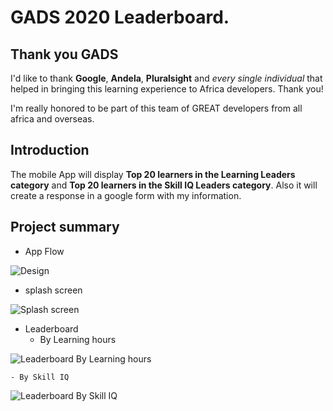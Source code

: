 
# GADS 2020 Leaderboard.
## Thank you GADS
I'd like to thank **Google**, **Andela**, **Pluralsight** and *every single individual* that helped in bringing this learning experience to Africa developers. Thank you!

I'm really honored to be part of this team of GREAT developers from all africa and overseas.

## Introduction
The mobile App will display **Top 20 learners in the Learning Leaders category** and **Top 20 learners in the Skill IQ Leaders category**. Also it will create a response in a google form with my information.

## Project summary

- App Flow

![Design](pics/Design.png "Flow")

- splash screen

![Splash screen](pics/1.png "Splash screen")

- Leaderboard
	- By Learning hours

![Leaderboard By Learning hours](pics/2.png "Leaderboard By Learning hours")

	- By Skill IQ

![Leaderboard By Skill IQ](pics/3.png "Leaderboard By Skill IQ")

